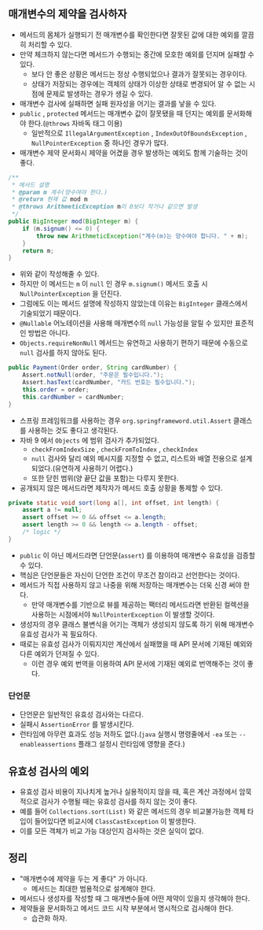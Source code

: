 ## 매개변수의 제약을 검사하자
- 메서드의 몸체가 실행되기 전 매개변수를 확인한다면 잘못된 값에 대한 예외를 깔끔히 처리할 수 있다.
- 만약 체크하지 않는다면 메서드가 수행되는 중간에 모호한 예외를 던지며 실패할 수 있다.
  - 보다 안 좋은 상황은 메서드는 정상 수행되었으나 결과가 잘못되는 경우이다.
  - 상태가 저장되는 경우에는 객체의 상태가 이상한 상태로 변경되어 알 수 없는 시점에 문제로 발생하는 경우가 생길 수 있다.
- 매개변수 검사에 실패하면 실패 원자성을 어기는 결과를 낳을 수 있다.
- `public` , `protected` 메서드는 매개변수 값이 잘못됐을 때 던지는 예외를 문서화해야 한다.(`@throws` 자바독 태그 이용)
  - 일반적으로 `IllegalArgumentException` , `IndexOutOfBoundsException` , `NullPointerException` 중 하나인 경우가 많다.
- 매개변수 제약 문서화시 제약을 어겼을 경우 발생하는 예외도 함께 기술하는 것이 좋다.
```java
/**
 * 메서드 설명
 * @param m 계수(양수여야 한다.)
 * @return 현재 값 mod m
 * @throws ArithmeticException m이 0보다 작거나 같으면 발생
 */
public BigInteger mod(BigInteger m) {
    if (m.signum() <= 0) {
        throw new ArithmeticException("계수(m)는 양수여야 합니다. " + m);
    }
    return m;
}
```
- 위와 같이 작성해줄 수 있다.
- 하지만 이 메서드는 `m` 이 `null` 인 경우 `m.signum()` 메서드 호출 시 `NullPointerException` 을 던진다.
- 그럼에도 이는 메서드 설명에 작성하지 않았는데 이유는 `BigInteger` 클래스에서 기술되었기 때문이다.
- `@Nullable` 어노테이션을 사용해 매개변수의 `null` 가능성을 알릴 수 있지만 표준적인 방법은 아니다.
- `Objects.requireNonNull` 메서드는 유연하고 사용하기 편하기 때문에 수동으로 `null` 검사를 하지 않아도 된다.
```java
public Payment(Order order, String cardNumber) {
    Assert.notNull(order, "주문은 필수입니다.");
    Assert.hasText(cardNumber, "카드 번호는 필수입니다.");
    this.order = order;
    this.cardNumber = cardNumber;
}
```
- 스프링 프레임워크를 사용하는 경우 `org.springframeword.util.Assert` 클래스를 사용하는 것도 좋다고 생각된다.
- 자바 9 에서 `Objects` 에 범위 검사가 추가되었다.
  - `checkFromIndexSize` , `checkFromToIndex` , `checkIndex`
  - `null` 검사와 달리 예외 메시지를 지정할 수 없고, 리스트와 배열 전용으로 설계되었다.(유연하게 사용하기 어렵다.)
  - 또한 닫힌 범위(양 끝단 값을 포함)는 다루지 못한다.
- 공개되지 않은 메서드라면 제작자가 메서드 호출 상황을 통제할 수 있다.
```java
private static void sort(long a[], int offset, int length) {
    assert a != null;
    assert offset >= 0 && offset <= a.length;
    assert length >= 0 && length <= a.length - offset;
    /* logic */
}
```
- `public` 이 아닌 메서드라면 단언문(`assert`) 를 이용하여 매개변수 유효성을 검증할 수 있다.
- 핵심은 단언문들은 자신이 단언한 조건이 무조건 참이라고 선언한다는 것이다.
- 메서드가 직접 사용하지 않고 나중을 위해 저장하는 매개변수는 더욱 신경 써야 한다.
  - 만약 매개변수를 기반으로 뷰를 제공하는 팩터리 메서드라면 반환된 컬렉션을 사용하는 시점에서야 `NullPointerException` 이 발생할 것이다.
- 생성자의 경우 클래스 불변식을 어기는 객체가 생성되지 않도록 하기 위해 매개변수 유효성 검사가 꼭 필요하다.
- 때로는 유효성 검사가 이뤄지지만 계산에서 실패했을 때 API 문서에 기재된 예외와 다른 예외가 던져질 수 있다.
  - 이런 경우 예외 번역을 이용하여 API 문서에 기재된 예외로 번역해주는 것이 좋다.

### 단언문
- 단언문은 일반적인 유효성 검사와는 다르다.
- 실패시 `AssertionError` 를 발생시킨다.
- 런타임에 아무런 효과도 성능 저하도 없다.(`java` 실행시 명령줄에서 `-ea` 또는 `--enableassertions` 플래그 설정시 런타임에 영향을 준다.)

## 유효성 검사의 예외
- 유효성 검사 비용이 지나치게 높거나 실용적이지 않을 때, 혹은 계산 과정에서 암묵적으로 검사가 수행될 때는 유효성 검사를 하지 않는 것이 좋다.
- 예를 들어 `Collections.sort(List)` 와 같은 메서드의 경우 비교불가능한 객체 타입이 들어있다면 비교시에 `ClassCastException` 이 발생한다.
- 이를 모든 객체가 비교 가능 대상인지 검사하는 것은 실익이 없다.

## 정리
- "매개변수에 제약을 두는 게 좋다" 가 아니다.
  - 메서드는 최대한 범용적으로 설계해야 한다.
- 메서드나 생성자를 작성할 때 그 매개변수들에 어떤 제약이 있을지 생각해야 한다.
- 제약들을 문서화하고 메서드 코드 시작 부분에서 명시적으로 검사해야 한다.
  - 습관화 하자.
